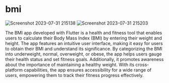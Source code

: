 # bmi

![Screenshot 2023-07-31 215138](https://github.com/rafsanopi/BMI-Calculator/assets/45880457/32aedad9-bfa5-4e8d-a318-c2bf7bb67269)
![Screenshot 2023-07-31 215203](https://github.com/rafsanopi/BMI-Calculator/assets/45880457/1a84c35d-e352-40f3-8ee6-b0abfbafa99e)

The BMI app developed with Flutter is a health and fitness tool that enables users to calculate their Body Mass Index (BMI) by entering their weight and height. The app features an intuitive user interface, making it easy for users to obtain their BMI and understand its significance. By categorizing the BMI into underweight, normal, overweight, or obese, the app helps users gauge their health status and set fitness goals. Additionally, it promotes awareness about the importance of maintaining a healthy weight. With its cross-platform capabilities, the app ensures accessibility for a wide range of users, empowering them to track their fitness progress effectively.
